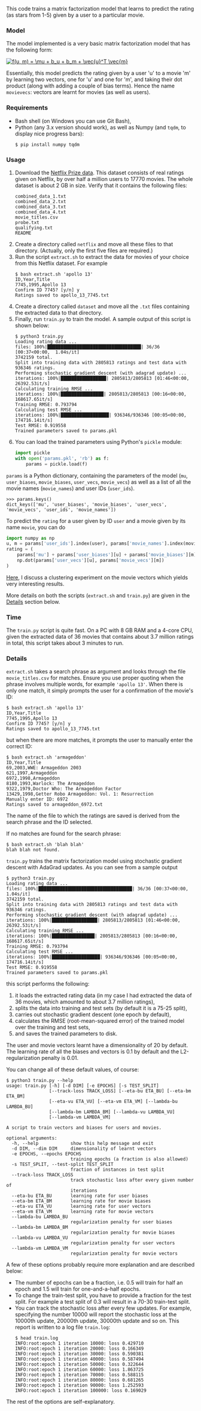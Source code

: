 This code trains a matrix factorization model that learns to predict the rating (as stars from 1-5) given by a user to a particular movie.

### Model

The model implemented is a very basic matrix factorization model that has the following form:

<a href="https://www.codecogs.com/eqnedit.php?latex=f(u,&space;m)&space;=&space;\mu&space;&plus;&space;b_u&space;&plus;&space;b_m&space;&plus;&space;\vec{u}^T&space;\vec{m}" target="_blank"><img src="https://latex.codecogs.com/gif.latex?f(u,&space;m)&space;=&space;\mu&space;&plus;&space;b_u&space;&plus;&space;b_m&space;&plus;&space;\vec{u}^T&space;\vec{m}" title="f(u, m) = \mu + b_u + b_m + \vec{u}^T \vec{m}" /></a>

Essentially, this model predicts the rating given by a user 'u' to a movie 'm' by learning two vectors, one for 'u' and one for 'm', and taking their dot product (along with adding a couple of bias terms). Hence the name `movievecs`: vectors are learnt for movies (as well as users).

### Requirements

  - Bash shell (on Windows you can use Git Bash),
  - Python (any 3.x version should work), as well as Numpy (and `tqdm`, to display nice progress bars):
    ```
    $ pip install numpy tqdm
    ```

### Usage

  1. Download the [Netflix Prize data](https://www.kaggle.com/netflix-inc/netflix-prize-data). This dataset consists of real ratings given on Netflix, by over half a million users to 17770 movies. The whole dataset is about 2 GB in size. Verify that it contains the following files:
     ```
     combined_data_1.txt
     combined_data_2.txt
     combined_data_3.txt
     combined_data_4.txt
     movie_titles.csv
     probe.txt
     qualifying.txt
     README
     ```
  3. Create a directory called `netflix` and move all these files to that directory. (Actually, only the first five files are required.)
  4. Run the script `extract.sh` to extract the data for movies of your choice from this Netflix dataset. For example
     ```
     $ bash extract.sh 'apollo 13'
     ID,Year,Title
     7745,1995,Apollo 13
     Confirm ID 7745? [y/n] y
     Ratings saved to apollo_13_7745.txt 
     ```
  5. Create a directory called `dataset` and move all the `.txt` files containing the extracted data to that directory.
  6. Finally, run `train.py` to train the model. A sample output of this script is shown below:
     ```
     $ python3 train.py
     Loading rating data ... 
     files: 100%|███████████████████████████████████| 36/36 [00:37<00:00,  1.04s/it]
     3742159 total.
     Split into training data with 2805813 ratings and test data with 936346 ratings.
     Performing stochastic gradient descent (with adagrad update) ...
     iterations: 100%|█████████████████| 2805813/2805813 [01:46<00:00, 26392.53it/s]
     Calculating training RMSE ...
     iterations: 100%|████████████████| 2805813/2805813 [00:16<00:00, 168617.65it/s]
     Training RMSE: 0.793794
     Calculating test RMSE ...
     iterations: 100%|██████████████████| 936346/936346 [00:05<00:00, 174716.14it/s]
     Test RMSE: 0.919558
     Trained parameters saved to params.pkl
     ```
  7. You can load the trained parameters using Python's `pickle` module:
     ```python
     import pickle
     with open('params.pkl', 'rb') as f:
         params = pickle.load(f)
     ```
`params` is a Python dictionary, containing the parameters of the model (`mu`, `user_biases`, `movie_biases`, `user_vecs`, `movie_vecs`) as well as a list of all the movie names (`movie_names`) and user IDs (`user_ids`).
```
>>> params.keys()
dict_keys(['mu', 'user_biases', 'movie_biases', 'user_vecs', 'movie_vecs', 'user_ids', 'movie_names'])
```
To predict the `rating` for a user given by ID `user` and a movie given by its name `movie`, you can do
```python
import numpy as np
u, m = params['user_ids'].index(user), params['movie_names'].index(movie)
rating = (
    params['mu'] + params['user_biases'][u] + params['movie_biases'][m] + 
    np.dot(params['user_vecs'][u], params['movie_vecs'][m])
)
```
[Here](clustering/clustering.md), I discuss a clustering experiment on the movie vectors which yields very interesting results.

More details on both the scripts (`extract.sh` and  `train.py`) are given in the [Details](#details) section below.


### Time

The `train.py` script is quite fast. On a PC with 8 GB RAM and a 4-core CPU, given the extracted data of 36 movies that contains about 3.7 million ratings in total, this script takes about 3 minutes to run.


### Details

`extract.sh` takes a search phrase as argument and looks through the file `movie_titles.csv` for matches. Ensure you use proper quoting when the phrase involves multiple words, for example `'apollo 13'`. When there is only one match, it simply prompts the user for a confirmation of the movie's ID:
```
$ bash extract.sh 'apollo 13'
ID,Year,Title
7745,1995,Apollo 13
Confirm ID 7745? [y/n] y
Ratings saved to apollo_13_7745.txt 
```
but when there are more matches, it prompts the user to manually enter the correct ID:
```
$ bash extract.sh 'armageddon'
ID,Year,Title
69,2003,WWE: Armageddon 2003
621,1997,Armageddon
6972,1998,Armageddon
8180,1993,Warlock: The Armageddon
9322,1979,Doctor Who: The Armageddon Factor
13429,1998,Getter Robo Armageddon: Vol. 1: Resurrection
Manually enter ID: 6972
Ratings saved to armageddon_6972.txt
```
The name of the file to which the ratings are saved is derived from the search phrase and the ID selected.

If no matches are found for the search phrase:
```
$ bash extract.sh 'blah blah'
blah blah not found.
```

`train.py` trains the matrix factorization model using stochastic gradient descent with AdaGrad updates. As you can see from a sample output
```
$ python3 train.py
Loading rating data ... 
files: 100%|███████████████████████████████████| 36/36 [00:37<00:00,  1.04s/it]
3742159 total.
Split into training data with 2805813 ratings and test data with 936346 ratings.
Performing stochastic gradient descent (with adagrad update) ...
iterations: 100%|█████████████████| 2805813/2805813 [01:46<00:00, 26392.53it/s]
Calculating training RMSE ...
iterations: 100%|████████████████| 2805813/2805813 [00:16<00:00, 168617.65it/s]
Training RMSE: 0.793794
Calculating test RMSE ...
iterations: 100%|██████████████████| 936346/936346 [00:05<00:00, 174716.14it/s]
Test RMSE: 0.919558
Trained parameters saved to params.pkl
```
this script performs the following:
  1. it loads the extracted rating data (in my case I had extracted the data of 36 movies, which amounted to about 3.7 million ratings),
  2. splits the data into training and test sets (by default it is a 75-25 split),
  3. carries out stochastic gradient descent (one epoch by default),
  4. calculates the RMSE (root-mean-squared error) of the trained model over the training and test sets,
  5. and saves the trained parameters to disk.

The user and movie vectors learnt have a dimensionality of 20 by default. The learning rate of all the biases and vectors is 0.1 by default and the L2-regularization penalty is 0.01.

You can change all of these default values, of course:
```
$ python3 train.py --help
usage: train.py [-h] [-d DIM] [-e EPOCHS] [-s TEST_SPLIT]
                [--track-loss TRACK_LOSS] [--eta-bu ETA_BU] [--eta-bm ETA_BM]
                [--eta-vu ETA_VU] [--eta-vm ETA_VM] [--lambda-bu LAMBDA_BU]
                [--lambda-bm LAMBDA_BM] [--lambda-vu LAMBDA_VU]
                [--lambda-vm LAMBDA_VM]

A script to train vectors and biases for users and movies.

optional arguments:
  -h, --help            show this help message and exit
  -d DIM, --dim DIM     dimensionality of learnt vectors
  -e EPOCHS, --epochs EPOCHS
                        training epochs (a fraction is also allowed)
  -s TEST_SPLIT, --test-split TEST_SPLIT
                        fraction of instances in test split
  --track-loss TRACK_LOSS
                        track stochastic loss after every given number of
                        iterations
  --eta-bu ETA_BU       learning rate for user biases
  --eta-bm ETA_BM       learning rate for movie biases
  --eta-vu ETA_VU       learning rate for user vectors
  --eta-vm ETA_VM       learning rate for movie vectors
  --lambda-bu LAMBDA_BU
                        regularization penalty for user biases
  --lambda-bm LAMBDA_BM
                        regularization penalty for movie biases
  --lambda-vu LAMBDA_VU
                        regularization penalty for user vectors
  --lambda-vm LAMBDA_VM
                        regularization penalty for movie vectors
```
A few of these options probably require more explanation and are described below:
  - The number of epochs can be a fraction, i.e. 0.5 will train for half an epoch and 1.5 will train for one-and-a-half epochs.
  - To change the train-test split, you have to provide a fraction for the test split. For example a test split of 0.3 will result in a 70-30 train-test split.
  - You can track the stochastic loss after every few updates. For example, specifying the number 10000 will report the stochastic loss at the 10000th update, 20000th update, 30000th update and so on. This report is written to a log file `train.log`:
    ```
    $ head train.log 
    INFO:root:epoch 1 iteration 10000: loss 0.429710
    INFO:root:epoch 1 iteration 20000: loss 0.166349
    INFO:root:epoch 1 iteration 30000: loss 0.590381
    INFO:root:epoch 1 iteration 40000: loss 0.587494
    INFO:root:epoch 1 iteration 50000: loss 0.322644
    INFO:root:epoch 1 iteration 60000: loss 1.863725
    INFO:root:epoch 1 iteration 70000: loss 0.588115
    INFO:root:epoch 1 iteration 80000: loss 0.681265
    INFO:root:epoch 1 iteration 90000: loss 1.252593
    INFO:root:epoch 1 iteration 100000: loss 0.169029
    ```
The rest of the options are self-explanatory.
